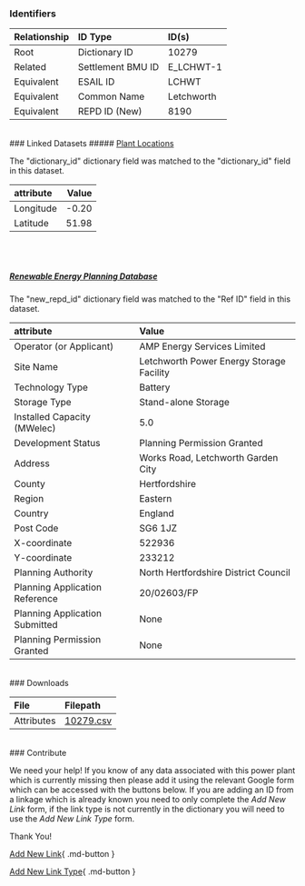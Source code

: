 ### Identifiers

| Relationship   | ID Type           | ID(s)      |
|:---------------|:------------------|:-----------|
| Root           | Dictionary ID     | 10279      |
| Related        | Settlement BMU ID | E_LCHWT-1  |
| Equivalent     | ESAIL ID          | LCHWT      |
| Equivalent     | Common Name       | Letchworth |
| Equivalent     | REPD ID (New)     | 8190       |

<br>
### Linked Datasets
##### <a href="https://osuked.github.io/Power-Station-Dictionary/datasets/plant-locations">Plant Locations</a>



The "dictionary_id" dictionary field was matched to the "dictionary_id" field in this dataset.

| attribute   |   Value |
|:------------|--------:|
| Longitude   |   -0.20 |
| Latitude    |   51.98 |

<br><br>
##### <a href="https://osuked.github.io/Power-Station-Dictionary/datasets/renewable-energy-planning-database">Renewable Energy Planning Database</a>



The "new_repd_id" dictionary field was matched to the "Ref ID" field in this dataset.

| attribute                      | Value                                    |
|:-------------------------------|:-----------------------------------------|
| Operator (or Applicant)        | AMP Energy Services Limited              |
| Site Name                      | Letchworth Power Energy Storage Facility |
| Technology Type                | Battery                                  |
| Storage Type                   | Stand-alone Storage                      |
| Installed Capacity (MWelec)    | 5.0                                      |
| Development Status             | Planning Permission Granted              |
| Address                        | Works Road, Letchworth Garden City       |
| County                         | Hertfordshire                            |
| Region                         | Eastern                                  |
| Country                        | England                                  |
| Post Code                      | SG6 1JZ                                  |
| X-coordinate                   | 522936                                   |
| Y-coordinate                   | 233212                                   |
| Planning Authority             | North Hertfordshire District Council     |
| Planning Application Reference | 20/02603/FP                              |
| Planning Application Submitted | None                                     |
| Planning Permission Granted    | None                                     |


<br>
### Downloads


| File       | Filepath                                                                              |
|:-----------|:--------------------------------------------------------------------------------------|
| Attributes | [10279.csv](https://osuked.github.io/Power-Station-Dictionary/object_attrs/10279.csv) |


<br>
### Contribute

We need your help! If you know of any data associated with this power plant which is currently missing then please add it using the relevant Google form which can be accessed with the buttons below.  If you are adding an ID from a linkage which is already known you need to only complete the *Add New Link* form, if the link type is not currently in the dictionary you will need to use the *Add New Link Type* form.

Thank You!

[Add New Link](https://docs.google.com/forms/d/e/1FAIpQLSc5jRsQ7NgiLLXbwo9PUdwTQyuqbRwThltG56-o6NVSe7E_nw/viewform?usp=pp_url&entry.251912331=10279){ .md-button }

[Add New Link Type](https://docs.google.com/forms/d/e/1FAIpQLSdQfLmfOR0Vw4Z7gDQAIhBbqIifd1RuSFPKmDQpROhOqjo7ew/viewform?usp=pp_url&entry.2141539628=10279){ .md-button }